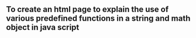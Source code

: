 ## To create an html page to explain the use of various predefined functions in a string and math object in java script
